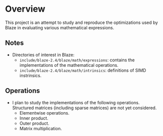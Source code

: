<!--
  ** File Name: README.md
  ** Author:    Aditya Ramesh
  ** Date:      08/25/2015
  ** Contact:   _@adityaramesh.com
-->

# Overview

This project is an attempt to study and reproduce the optimizations used by
Blaze in evaluating various mathematical expressions.

## Notes

- Directories of interest in Blaze:
  - `include/blaze-2.4/blaze/math/expressions`: contains the implementations of
    the mathematical operations.
  - `include/blaze-2.4/blaze/math/intrinsics`: definitions of SIMD instrinsics.

## Operations

- I plan to study the implementations of the following operations. Structured
  matrices (including sparse matrices) are not yet considered.
  - Elementwise operations.
  - Inner product.
  - Outer product.
  - Matrix multiplication.
